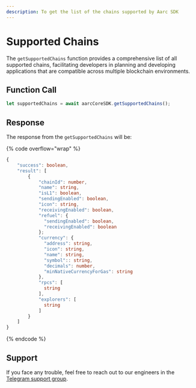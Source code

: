 ```yaml
---
description: To get the list of the chains supported by Aarc SDK
---
```


# Supported Chains

The `getSupportedChains` function provides a comprehensive list of all supported chains, facilitating developers in planning and developing applications that are compatible across multiple blockchain environments.

## Function Call

```typescript
let supportedChains = await aarcCoreSDK.getSupportedChains();
```

## Response

The response from the `getSupportedChains` will be:

{% code overflow="wrap" %}
```typescript
{
    "success": boolean,
    "result": [
        {
            "chainId": number,
            "name": string,
            "isL1": boolean,
            "sendingEnabled": boolean,
            "icon": string,
            "receivingEnabled": boolean,
            "refuel": {
              "sendingEnabled": boolean,
              "receivingEnabled": boolean
            };
            "currency": {
              "address": string,
              "icon": string,
              "name": string,
              "symbol":: string,
              "decimals": number,
              "minNativeCurrencyForGas": string
            },
            "rpcs": [
              string
            ],
            "explorers": [
              string
            ]
        }
    ]
}
```
{% endcode %}

## Support

If you face any trouble, feel free to reach out to our engineers in the [Telegram support group](https://t.me/aarcxyz).
